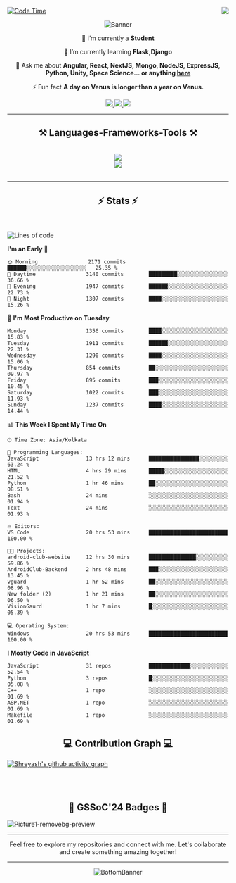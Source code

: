 <div>
 
<img align="right" src="https://visitor-badge.laobi.icu/badge?page_id=shreyash3087.shreyash3087" />

 [![Code Time](https://wakatime.com/badge/user/cd5f70df-e644-46f4-a03b-e1ce78615131.svg)](https://wakatime.com/@cd5f70df-e644-46f4-a03b-e1ce78615131)
 
</div>


<div align="center">
 
![Banner](https://github.com/user-attachments/assets/fe33d289-b057-4d85-ad76-3103802aa9e1)

</div>


<div align="center">
 
 🔭 I’m currently a **Student** 
 
 🌱 I’m currently learning **Flask,Django**

💬 Ask me about **Angular, React, NextJS, Mongo, NodeJS, ExpressJS, Python, Unity, Space Science... or anything [here](https://github.com/shreyash3087/shreyash3087/issues)**

⚡ Fun fact **A day on Venus is longer than a year on Venus.**

</div>
 
<div align="center"> 
  <a href="mailto:shreyash3087@gmail.com">
    <img src="https://img.shields.io/badge/Gmail-333333?style=for-the-badge&logo=gmail&logoColor=red" />
  </a>
  <a href="https://www.linkedin.com/in/shreyash-srivastava-1a1161280" target="_blank">
    <img src="https://img.shields.io/badge/LinkedIn-0077B5?style=for-the-badge&logo=linkedin&logoColor=white" target="_blank" />
  </a>
  <a href="https://github.com/shreyash3087" target="_blank">
     <img src="https://img.shields.io/badge/Github-FF5722?style=for-the-badge&logo=github&logoColor=white" target="_blank" />
  </a>
</div>
<hr/>
 
<h2 align="center">⚒️ Languages-Frameworks-Tools ⚒️</h2>
<br/>
<div align="center">
    <img src="https://skillicons.dev/icons?i=react,bootstrap,html,css,vscode,github,figma,cpp,vercel,netlify" /><br>
    <img src="https://skillicons.dev/icons?i=tailwind,git,nodejs,python,javascript,typescript,express,firebase,mongodb,nextjs,unity,azure,blender" /><br>
</div>

<br/>
<hr/>

<h2 align="center">⚡ Stats ⚡</h2>

<br>
<div>
 
 
<!--START_SECTION:waka-->
![Lines of code](https://img.shields.io/badge/From%20Hello%20World%20I%27ve%20Written-5.2%20million%20lines%20of%20code-blue)

**I'm an Early 🐤** 

```text
🌞 Morning                2171 commits        ██████░░░░░░░░░░░░░░░░░░░   25.35 % 
🌆 Daytime                3140 commits        █████████░░░░░░░░░░░░░░░░   36.66 % 
🌃 Evening                1947 commits        ██████░░░░░░░░░░░░░░░░░░░   22.73 % 
🌙 Night                  1307 commits        ████░░░░░░░░░░░░░░░░░░░░░   15.26 % 
```
📅 **I'm Most Productive on Tuesday** 

```text
Monday                   1356 commits        ████░░░░░░░░░░░░░░░░░░░░░   15.83 % 
Tuesday                  1911 commits        ██████░░░░░░░░░░░░░░░░░░░   22.31 % 
Wednesday                1290 commits        ████░░░░░░░░░░░░░░░░░░░░░   15.06 % 
Thursday                 854 commits         ██░░░░░░░░░░░░░░░░░░░░░░░   09.97 % 
Friday                   895 commits         ███░░░░░░░░░░░░░░░░░░░░░░   10.45 % 
Saturday                 1022 commits        ███░░░░░░░░░░░░░░░░░░░░░░   11.93 % 
Sunday                   1237 commits        ████░░░░░░░░░░░░░░░░░░░░░   14.44 % 
```


📊 **This Week I Spent My Time On** 

```text
🕑︎ Time Zone: Asia/Kolkata

💬 Programming Languages: 
JavaScript               13 hrs 12 mins      ████████████████░░░░░░░░░   63.24 % 
HTML                     4 hrs 29 mins       █████░░░░░░░░░░░░░░░░░░░░   21.52 % 
Python                   1 hr 46 mins        ██░░░░░░░░░░░░░░░░░░░░░░░   08.51 % 
Bash                     24 mins             ░░░░░░░░░░░░░░░░░░░░░░░░░   01.94 % 
Text                     24 mins             ░░░░░░░░░░░░░░░░░░░░░░░░░   01.93 % 

🔥 Editors: 
VS Code                  20 hrs 53 mins      █████████████████████████   100.00 % 

🐱‍💻 Projects: 
android-club-website     12 hrs 30 mins      ███████████████░░░░░░░░░░   59.86 % 
AndroidClub-Backend      2 hrs 48 mins       ███░░░░░░░░░░░░░░░░░░░░░░   13.45 % 
vguard                   1 hr 52 mins        ██░░░░░░░░░░░░░░░░░░░░░░░   08.96 % 
New folder (2)           1 hr 21 mins        ██░░░░░░░░░░░░░░░░░░░░░░░   06.50 % 
VisionGaurd              1 hr 7 mins         █░░░░░░░░░░░░░░░░░░░░░░░░   05.39 % 

💻 Operating System: 
Windows                  20 hrs 53 mins      █████████████████████████   100.00 % 
```

**I Mostly Code in JavaScript** 

```text
JavaScript               31 repos            █████████████░░░░░░░░░░░░   52.54 % 
Python                   3 repos             █░░░░░░░░░░░░░░░░░░░░░░░░   05.08 % 
C++                      1 repo              ░░░░░░░░░░░░░░░░░░░░░░░░░   01.69 % 
ASP.NET                  1 repo              ░░░░░░░░░░░░░░░░░░░░░░░░░   01.69 % 
Makefile                 1 repo              ░░░░░░░░░░░░░░░░░░░░░░░░░   01.69 % 
```




<!--END_SECTION:waka-->

</div>

<div>
  <div align="center" ><h2 align="center">💻 Contribution Graph 💻</h2></div>
 
  [![Shreyash's github activity graph](https://github-readme-activity-graph.vercel.app/graph?username=shreyash3087&hide_border=true&theme=github)](https://github.com/ashutosh00710/github-readme-activity-graph)
 
</div>

<br/><br/>

<h2 align="center">🔰 GSSoC'24 Badges 🔰</h2>

![Picture1-removebg-preview](https://github.com/user-attachments/assets/4ece96a5-043a-44df-b51b-40738d3603ff)

<div align="center"> 
  <hr/>
  Feel free to explore my repositories and connect with me. Let's collaborate and create something amazing together!
  <hr/>
</div>

<div align="center">
 
![BottomBanner](https://github.com/user-attachments/assets/7afe064f-9b9f-401d-bec1-35c8625bb3dc)

</div>

